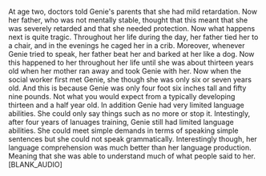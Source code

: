 At age two, doctors told Genie's parents that she had mild retardation. Now her
father, who was not mentally stable, thought that this meant that she was
severely retarded and that she needed protection. Now what happens next is
quite tragic. Throughout her life during the day, her father tied her to a
chair, and in the evenings he caged her in a crib. Moreover, whenever Genie
tried to speak, her father beat her and barked at her like a dog. Now this
happened to her throughout her life until she was about thirteen years old when
her mother ran away and took Genie with her. Now when the social worker first
met Genie, she though she was only six or seven years old. And this is because
Genie was only four foot six inches tall and fifty nine pounds. Not what you
would expect from a typically developing thirteen and a half year old. In
addition Genie had very limited language abilities. She could only say things
such as no more or stop it. Intestingly, after four years of lanuages training,
Genie still had limited language abilities. She could meet simple demands in
terms of speaking simple sentences but she could not speak grammatically.
Interestingly though, her language comprehension was much better than her
language production. Meaning that she was able to understand much of what
people said to her. [BLANK_AUDIO]
